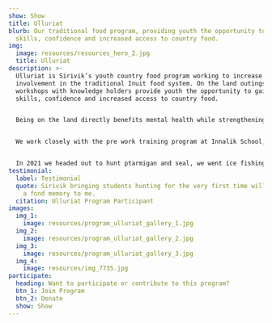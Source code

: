 ```yaml
---
show: Show
title: Ulluriat
blurb: Our traditional food program, providing youth the opportunity to gain new
  skills, confidence and increased access to country food.
img:
  image: resources/resources_hero_2.jpg
  title: Ulluriat
description: >-
  Ulluriat is Sirivik’s youth country food program working to increase youth
  involvement in the traditional Inuit food system. On the land outings and
  workshops with knowledge holders provide youth the opportunity to gain new
  skills, confidence and increased access to country food. 


  Being on the land directly benefits mental health while strengthening cultural identity and fostering a sense of belonging. We understand that for some there can be increased barriers to accessing the land, our goal is to limit these barriers and provide opportunities for community members to participate in the harvesting of country food!


  We work closely with the pre work training program at Innalik School, however all Inukjuak youth aged 13 - 20 are invited to join the program. Our outings are led by experienced local hunters while our workshops recruit elders and community members skilled in country food preparation. If you are interested in following us on the land, guiding a workshop, or supporting the program don’t hesitate to reach out.


  In 2021 we headed out to hunt ptarmigan and seal, we went ice fishing for lake trout and we hosted a workshop on wolf skinning, just to name a few!
testimonial:
  label: Testimonial
  quote: Sirivik bringing students hunting for the very first time will always be
    a fond memory to me.
  citation: Ulluriat Program Participant
images:
  img_1:
    image: resources/program_ulluriat_gallery_1.jpg
  img_2:
    image: resources/program_ulluriat_gallery_2.jpg
  img_3:
    image: resources/program_ulluriat_gallery_3.jpg
  img_4:
    image: resources/img_7735.jpg
participate:
  heading: Want to participate or contribute to this program?
  btn_1: Join Program
  btn_2: Donate
  show: Show
---
```


